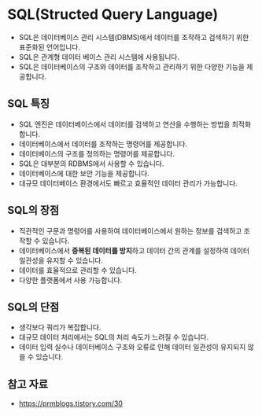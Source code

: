 # SQL(Structed Query Language)
- SQL은 데이터베이스 관리 시스템(DBMS)에서 데이터를 조작하고 검색하기 위한 표준화된 언어입니다.
- SQL은 관계형 데이터 베이스 관리 시스템에 사용됩니다.
- SQL은 데이터베이스의 구조와 데이터를 조작하고 관리하기 위한 다양한 기능을 제공합니다.

## SQL 특징
- SQL 엔진은 데이터베이스에서 데이터를 검색하고 연산을 수행하는 방법을 최적화합니다.
- 데이터베이스에서 데이터를 조작하는 명령어를 제공합니다.
- 데이터베이스의 구조를 정의하는 명령어를 제공합니다.
- SQL은 대부분의 RDBMS에서 사용할 수 있습니다.
- 데이터베이스에 대한 보안 기능을 제공합니다.
- 대규모 데이터베이스 환경에서도 빠르고 효율적인 데이터 관리가 가능합니다.

## SQL의 장점
- 직관적인 구문과 명령어를 사용하여 데이터베이스에서 원하는 정보를 검색하고 조작할 수 있습니다.
- 데이터베이스에서 **중복된 데이터를 방지**하고 데이터 간의 관계를 설정하여 데이터 일관성을 유지할 수 있습니다.
- 데이터를 효율적으로 관리할 수 있습니다.
- 다양한 플랫폼에서 사용 가능합니다.

## SQL의 단점
- 생각보다 쿼리가 복잡합니다.
- 대규모 데이터 처리에서는 SQL의 처리 속도가 느려질 수 있습니다.
- 데이터 입력 실수나 데이터베이스 구조와 오류로 인해 데이터 일관성이 유지되지 않을 수 있습니다.

## 참고 자료
 - https://prmblogs.tistory.com/30
